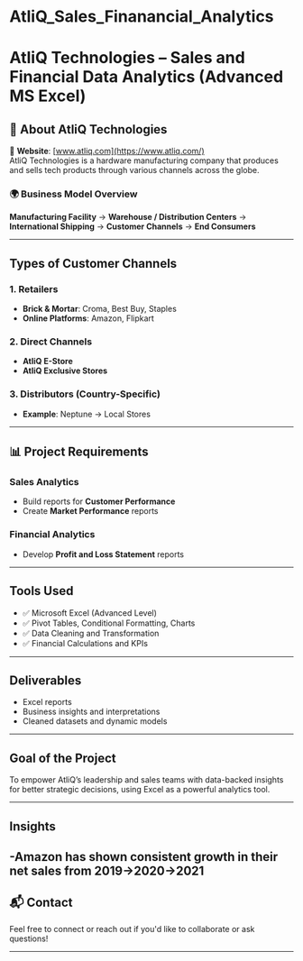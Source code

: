 # AtliQ_Sales_Finanancial_Analytics

# AtliQ Technologies – Sales and Financial Data Analytics (Advanced MS Excel)

## 🏢 About AtliQ Technologies

🔗 **Website**: [www.atliq.com](https://www.atliq.com/)  
AtliQ Technologies is a hardware manufacturing company that produces and sells tech products through various channels across the globe.

### 🌍 Business Model Overview

**Manufacturing Facility** →   **Warehouse / Distribution Centers** →   **International Shipping** →   **Customer Channels** →  **End Consumers**

---

##  Types of Customer Channels

### 1. **Retailers**
- **Brick & Mortar**: Croma, Best Buy, Staples  
- **Online Platforms**: Amazon, Flipkart

### 2. **Direct Channels**
- **AtliQ E-Store**
- **AtliQ Exclusive Stores**

### 3. **Distributors (Country-Specific)**
- **Example**: Neptune → Local Stores

---

## 📊 Project Requirements

###  **Sales Analytics**
-  Build reports for **Customer Performance**
-  Create **Market Performance** reports

### **Financial Analytics**
-  Develop **Profit and Loss Statement** reports

---

##  Tools Used
- ✅ Microsoft Excel (Advanced Level)
- ✅ Pivot Tables, Conditional Formatting, Charts
- ✅ Data Cleaning and Transformation
- ✅ Financial Calculations and KPIs

---

##  Deliverables
- Excel reports
- Business insights and interpretations
- Cleaned datasets and dynamic models

---

##  Goal of the Project
To empower AtliQ’s leadership and sales teams with data-backed insights for better strategic decisions, using Excel as a powerful analytics tool.

---

## Insights
-Amazon has shown consistent growth in their net sales from 2019->2020->2021
-

## 📬 Contact

Feel free to connect or reach out if you'd like to collaborate or ask questions!


---





